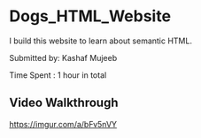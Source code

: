 # Dogs_HTML_Website

I build this website to learn about semantic HTML.

Submitted by: Kashaf Mujeeb

Time Spent : 1 hour in total

## Video Walkthrough 

https://imgur.com/a/bFv5nVY

